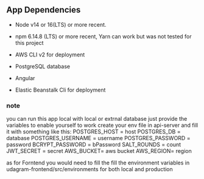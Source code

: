 ## App Dependencies

- Node v14 or 16(LTS) or more recent.

- npm 6.14.8 (LTS) or more recent, Yarn can work but was not tested for this project

- AWS CLI v2 for deployment

- PostgreSQL database

- Angular

- Elastic Beanstalk Cli for deployment

### note
you can run this app local with local or extrnal database just provide the variables to enable yourself to work
create your env file in api-server and fill it with something like this:
POSTGRES_HOST = host
POSTGRES_DB = database
POSTGRES_USERNAME = username
POSTGRES_PASSWORD = password
BCRYPT_PASSWORD = bPassword
SALT_ROUNDS = count
JWT_SECRET = secret
AWS_BUCKET= aws bucket
AWS_REGION= region

as for Forntend you would need to fill the fill the environment variables in udagram-frontend/src/environments
for both local and production
